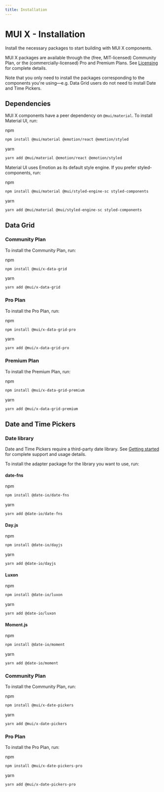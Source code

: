 ```yaml
---
title: Installation
---
```


# MUI X - Installation

<p class="description">Install the necessary packages to start building with MUI X components.</p>

MUI X packages are available through the (free, MIT-licensed) Community Plan, or the (commercially-licensed) Pro and Premium Plans.
See [Licensing](/x/introduction/licensing/) for complete details.

Note that you only need to install the packages corresponding to the components you're using—e.g. Data Grid users do not need to install Date and Time Pickers.

## Dependencies

MUI X components have a peer dependency on `@mui/material`.
To install Material UI, run:

npm

```sh
npm install @mui/material @emotion/react @emotion/styled
```

yarn

```sh
yarn add @mui/material @emotion/react @emotion/styled
```

Material UI uses Emotion as its default style engine.
If you prefer styled-components, run:

npm

```sh
npm install @mui/material @mui/styled-engine-sc styled-components
```

yarn

```sh
yarn add @mui/material @mui/styled-engine-sc styled-components
```

## Data Grid

### Community Plan

To install the Community Plan, run:

npm

```sh
npm install @mui/x-data-grid
```

yarn

```sh
yarn add @mui/x-data-grid
```

### Pro Plan

To install the Pro Plan, run:

npm

```sh
npm install @mui/x-data-grid-pro
```

yarn

```sh
yarn add @mui/x-data-grid-pro
```

### Premium Plan

To install the Premium Plan, run:

npm

```sh
npm install @mui/x-data-grid-premium
```

yarn

```sh
yarn add @mui/x-data-grid-premium
```

## Date and Time Pickers

### Date library

Date and Time Pickers require a third-party date library.
See [Getting started](/x/react-date-pickers/getting-started/) for complete support and usage details.

To install the adapter package for the library you want to use, run:

#### date-fns

npm

```sh
npm install @date-io/date-fns
```

yarn

```sh
yarn add @date-io/date-fns
```

#### Day.js

npm

```sh
npm install @date-io/dayjs
```

yarn

```sh
yarn add @date-io/dayjs
```

#### Luxon

npm

```sh
npm install @date-io/luxon
```

yarn

```sh
yarn add @date-io/luxon
```

#### Moment.js

npm

```sh
npm install @date-io/moment
```

yarn

```sh
yarn add @date-io/moment
```

### Community Plan

To install the Community Plan, run:

npm

```sh
npm install @mui/x-date-pickers
```

yarn

```sh
yarn add @mui/x-date-pickers
```

### Pro Plan

To install the Pro Plan, run:

npm

```sh
npm install @mui/x-date-pickers-pro
```

yarn

```sh
yarn add @mui/x-date-pickers-pro
```
